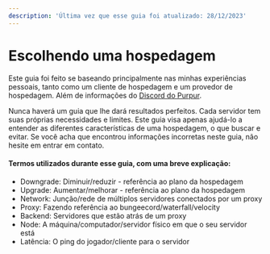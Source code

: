 ```yaml
---
description: 'Última vez que esse guia foi atualizado: 28/12/2023'
---
```


# Escolhendo uma hospedagem

Este guia foi feito se baseando principalmente nas minhas experiências pessoais, tanto como um cliente de hospedagem e um provedor de hospedagem. Além de informações do [Discord do Purpur](https://purpurmc.org/).

Nunca haverá um guia que lhe dará resultados perfeitos. Cada servidor tem suas próprias necessidades e limites. Este guia visa apenas ajudá-lo a entender as diferentes características de uma hospedagem, o que buscar e evitar. Se você acha que encontrou informações incorretas neste guia, não hesite em entrar em contato.

#### Termos utilizados durante esse guia, com uma breve explicação:

* Downgrade: Diminuir/reduzir - referência ao plano da hospedagem
* Upgrade: Aumentar/melhorar - referência ao plano da hospedagem
* Network: Junção/rede de múltiplos servidores conectados por um proxy
* Proxy: Fazendo referência ao bungeecord/waterfall/velocity
* Backend: Servidores que estão atrás de um proxy
* Node: A máquina/computador/servidor físico em que o seu servidor está
* Latência: O ping do jogador/cliente para o servidor
